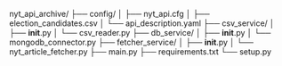  
nyt_api_archive/
├── config/
│   ├── nyt_api.cfg
│   ├── election_candidates.csv
│   └── api_description.yaml
├── csv_service/
│   ├── __init__.py
│   └── csv_reader.py
├── db_service/
│   ├── __init__.py
│   └── mongodb_connector.py
├── fetcher_service/
│   ├── __init__.py
│   └── nyt_article_fetcher.py
├── main.py
├── requirements.txt
└── setup.py